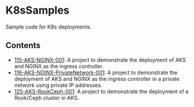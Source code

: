 # K8sSamples
Sample code for K8s deployments.

## Contents
* [115-AKS-NGINX-001](https://github.com/cpolydorou/K8sSamples/tree/main/115-AKS-NGINX-001): A project to demonstrate the deployment of AKS and NGINX as the ingress controller.
* [116-AKS-NGINX-PrivateNetwork-001](https://github.com/cpolydorou/K8sSamples/tree/main/116-AKS-NGINX-PrivateNetwork-001): A project to demonstrate the deployment of AKS and NGINX as the ingress controller in a private network using private IP addresses.
* [125-AKS-RookCeph-001](https://github.com/cpolydorou/K8sSamples/tree/main/125-AKS-RookCeph-001): A project to demonstrate the deployment of a Rook/Ceph cluster in AKS.
